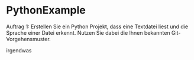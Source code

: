 # PythonExample

Auftrag 1: Erstellen Sie ein Python Projekt, dass eine Textdatei liest und die Sprache einer Datei erkennt. Nutzen Sie dabei die Ihnen bekannten Git-Vorgehensmuster.

irgendwas
